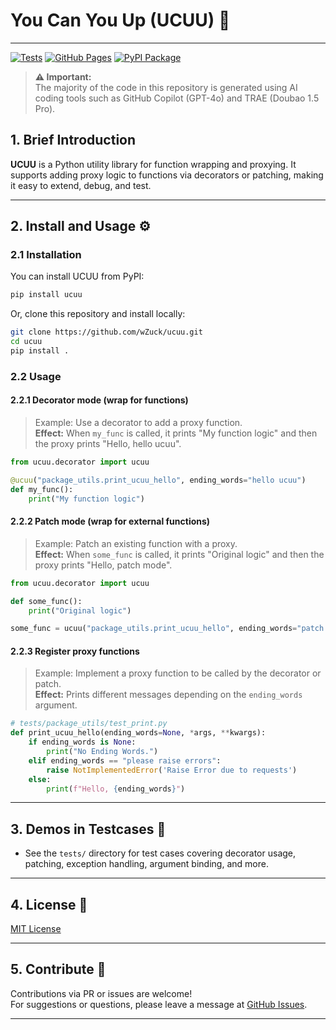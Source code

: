 # You Can You Up (UCUU) 🚀
--------

[![Tests](https://github.com/wZuck/ucuu/actions/workflows/python-app.yml/badge.svg)](https://github.com/wZuck/ucuu/actions/workflows/python-app.yml) [![GitHub Pages](https://github.com/wZuck/ucuu/actions/workflows/gh-pages.yml/badge.svg?branch=master)](https://github.com/wZuck/ucuu/actions/workflows/gh-pages.yml) [![PyPI Package](https://github.com/wZuck/ucuu/actions/workflows/publish.yml/badge.svg)](https://github.com/wZuck/ucuu/actions/workflows/publish.yml)
> **⚠️ Important:**  
> The majority of the code in this repository is generated using AI coding tools such as GitHub Copilot (GPT-4o) and TRAE (Doubao 1.5 Pro).  

## 1. Brief Introduction

**UCUU** is a Python utility library for function wrapping and proxying. It supports adding proxy logic to functions via decorators or patching, making it easy to extend, debug, and test.

---

## 2. Install and Usage ⚙️

### 2.1 Installation

You can install UCUU from PyPI:

```bash
pip install ucuu
```

Or, clone this repository and install locally:

```bash
git clone https://github.com/wZuck/ucuu.git
cd ucuu
pip install .
```

### 2.2 Usage

#### 2.2.1 Decorator mode (wrap for functions)

> Example: Use a decorator to add a proxy function.  
> **Effect:** When `my_func` is called, it prints "My function logic" and then the proxy prints "Hello, hello ucuu".

```python
from ucuu.decorator import ucuu

@ucuu("package_utils.print_ucuu_hello", ending_words="hello ucuu")
def my_func():
    print("My function logic")
```

#### 2.2.2 Patch mode (wrap for external functions)

> Example: Patch an existing function with a proxy.  
> **Effect:** When `some_func` is called, it prints "Original logic" and then the proxy prints "Hello, patch mode".

```python
from ucuu.decorator import ucuu

def some_func():
    print("Original logic")

some_func = ucuu("package_utils.print_ucuu_hello", ending_words="patch mode")(some_func)
```

#### 2.2.3 Register proxy functions

> Example: Implement a proxy function to be called by the decorator or patch.  
> **Effect:** Prints different messages depending on the `ending_words` argument.

```python
# tests/package_utils/test_print.py
def print_ucuu_hello(ending_words=None, *args, **kwargs):
    if ending_words is None:
        print("No Ending Words.")
    elif ending_words == "please raise errors":
        raise NotImplementedError('Raise Error due to requests')
    else:
        print(f"Hello, {ending_words}")
```

---

## 3. Demos in Testcases 🧪

- See the `tests/` directory for test cases covering decorator usage, patching, exception handling, argument binding, and more.


---

## 4. License 📄

[MIT License](./LICENSE)

---

## 5. Contribute 🤝

Contributions via PR or issues are welcome!  
For suggestions or questions, please leave a message at [GitHub Issues](https://github.com/wZuck/ucuu/issues).

---

